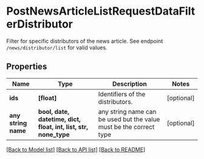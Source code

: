 # PostNewsArticleListRequestDataFilterDistributor

Filter for specific distributors of the news article. See endpoint `/news/distributor/list` for valid values.

## Properties
Name | Type | Description | Notes
------------ | ------------- | ------------- | -------------
**ids** | **[float]** | Identifiers of the distributors. | [optional] 
**any string name** | **bool, date, datetime, dict, float, int, list, str, none_type** | any string name can be used but the value must be the correct type | [optional]

[[Back to Model list]](../README.md#documentation-for-models) [[Back to API list]](../README.md#documentation-for-api-endpoints) [[Back to README]](../README.md)


